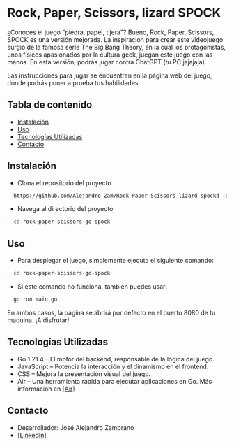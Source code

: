 
# Rock, Paper, Scissors, lizard SPOCK

¿Conoces el juego "piedra, papel, tijera"? Bueno, Rock, Paper, Scissors, SPOCK es una versión mejorada. La inspiración para crear este videojuego surgió de la famosa serie The Big Bang Theory, en la cual los protagonistas, unos físicos apasionados por la cultura geek, juegan este juego con las manos. En esta versión, podrás jugar contra ChatGPT (tu PC jajajaja).

Las instrucciones para jugar se encuentran en la página web del juego, donde podrás poner a prueba tus habilidades.


## Tabla de contenido

 - [Instalación](#instalación)
 - [Uso](#uso)
 - [Tecnologías Utilizadas](#tecnologías-utilizadas)
 - [Contacto](#contacto)

 
## Instalación

-   Clona el repositorio del proyecto

```bash
  https://github.com/Alejandro-Zam/Rock-Paper-Scissors-lizard-spockd-.git
```
- Navega al directorio del proyecto

```bash
  cd rock-paper-scissors-go-spock
```
## Uso

 - Para desplegar el juego, simplemente ejecuta el siguiente comando:

```bash
  cd rock-paper-scissors-go-spock
```

- Si este comando no funciona, también puedes usar:

```bash
  go run main.go 
```

En ambos casos, la página se abrirá por defecto en el puerto 8080 de tu maquina. ¡A disfrutar!
## Tecnologías Utilizadas

  - Go 1.21.4 – El motor del backend, responsable de la lógica del juego.
 - JavaScript – Potencia la interacción y el dinamismo en el frontend.
 - CSS – Mejora la presentación visual del juego.
- Air – Una herramienta rápida para ejecutar aplicaciones en Go. Más información en [[Air]](https://github.com/air-verse/air)
## Contacto

- Desarrollador: José Alejandro Zambrano
- [[LinkedIn]](https://www.linkedin.com/in/jos%C3%A9-alejandro-zambrano-98155b279/)

